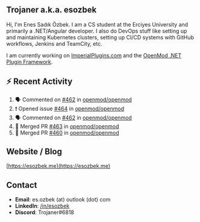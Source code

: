 ##  Trojaner a.k.a. esozbek
Hi, I'm Enes Sadık Özbek. I am a CS student at the Erciyes University and primarily a .NET/Angular developer. I also do DevOps stuff like setting up and maintaining Kubernetes clusters, setting up CI/CD systems with GitHub workflows, Jenkins and TeamCity, etc.

I am currently working on [ImperialPlugins.com](https://imperialplugins.com) and the [OpenMod .NET Plugin Framework](https://github.com/openmod/openmod). 

## :zap: Recent Activity

<!--START_SECTION:activity-->
1. 🗣 Commented on [#462](https://github.com/openmod/openmod/issues/462) in [openmod/openmod](https://github.com/openmod/openmod)
2. ❗️ Opened issue [#464](https://github.com/openmod/openmod/issues/464) in [openmod/openmod](https://github.com/openmod/openmod)
3. 🗣 Commented on [#462](https://github.com/openmod/openmod/issues/462) in [openmod/openmod](https://github.com/openmod/openmod)
4. 🎉 Merged PR [#463](https://github.com/openmod/openmod/pull/463) in [openmod/openmod](https://github.com/openmod/openmod)
5. 🎉 Merged PR [#460](https://github.com/openmod/openmod/pull/460) in [openmod/openmod](https://github.com/openmod/openmod)
<!--END_SECTION:activity-->

## Website / Blog
[https://esozbek.me](https://esozbek.me)

## Contact
- **Email**: es.ozbek (at) outlook (dot) com
- **LinkedIn**: [/in/esozbek](https://linkedin.com/in/esozbek)
- **Discord**: Trojaner#6818
